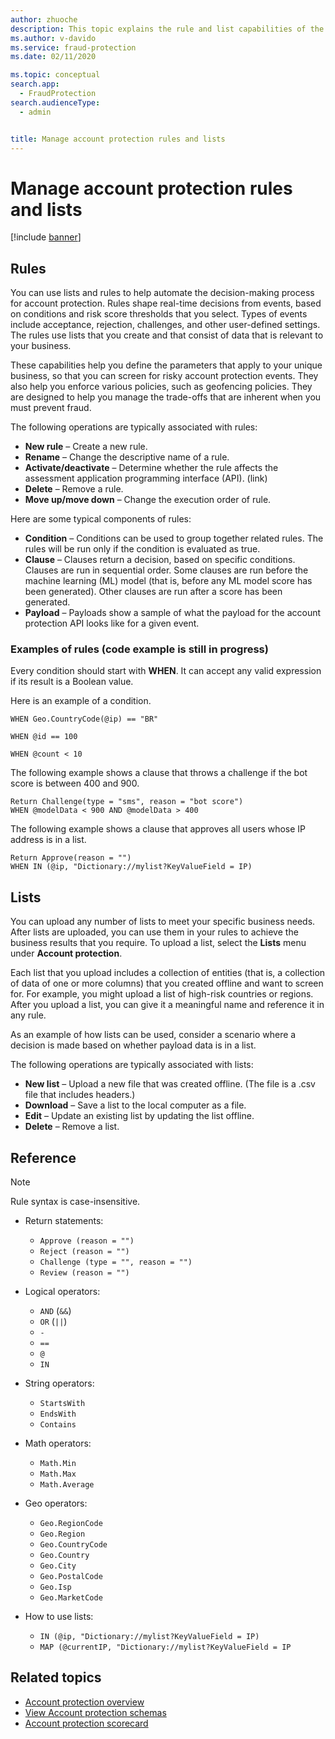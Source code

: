 ```yaml
---
author: zhuoche
description: This topic explains the rule and list capabilities of the account protection feature in Microsoft Dynamics 365 Fraud Protection.
ms.author: v-davido
ms.service: fraud-protection
ms.date: 02/11/2020

ms.topic: conceptual
search.app: 
  - FraudProtection
search.audienceType:
  - admin


title: Manage account protection rules and lists
---
```


# Manage account protection rules and lists

[!include [banner](includes/preview-banner.md)]

## Rules

You can use lists and rules to help automate the decision-making process for account protection. Rules shape real-time decisions from events, based on conditions and risk score thresholds that you select. Types of events include acceptance, rejection, challenges, and other user-defined settings. The rules use lists that you create and that consist of data that is relevant to your business.

These capabilities help you define the parameters that apply to your unique business, so that you can screen for risky account protection events. They also help you enforce various policies, such as geofencing policies. They are designed to help you manage the trade-offs that are inherent when you must prevent fraud.

The following operations are typically associated with rules:

- **New rule** – Create a new rule.
- **Rename** – Change the descriptive name of a rule.
- **Activate/deactivate** – Determine whether the rule affects the assessment application programming interface (API). (link)
- **Delete** – Remove a rule.
- **Move up/move down** – Change the execution order of rule.

Here are some typical components of rules:

- **Condition** – Conditions can be used to group together related rules. The rules will be run only if the condition is evaluated as true.
- **Clause** – Clauses return a decision, based on specific conditions. Clauses are run in sequential order. Some clauses are run before the machine learning (ML) model (that is, before any ML model score has been generated). Other clauses are run after a score has been generated.
- **Payload** – Payloads show a sample of what the payload for the account protection API looks like for a given event.

### Examples of rules (code example is still in progress)

Every condition should start with **WHEN**. It can accept any valid expression if its result is a Boolean value.

Here is an example of a condition.

```
WHEN Geo.CountryCode(@ip) == "BR"

WHEN @id == 100 

WHEN @count < 10 
```

The following example shows a clause that throws a challenge if the bot score is between 400 and 900.

```
Return Challenge(type = "sms", reason = "bot score") 
WHEN @modelData < 900 AND @modelData > 400 
```

The following example shows a clause that approves all users whose IP address is in a list.

```
Return Approve(reason = "") 
WHEN IN (@ip, "Dictionary://mylist?KeyValueField = IP)
```

## Lists 

You can upload any number of lists to meet your specific business needs. After lists are uploaded, you can use them in your rules to achieve the business results that you require. To upload a list, select the **Lists** menu under **Account protection**.

Each list that you upload includes a collection of entities (that is, a collection of data of one or more columns) that you created offline and want to screen for. For example, you might upload a list of high-risk countries or regions. After you upload a list, you can give it a meaningful name and reference it in any rule.

As an example of how lists can be used, consider a scenario where a decision is made based on whether payload data is in a list.

The following operations are typically associated with lists:

- **New list** – Upload a new file that was created offline. (The file is a .csv file that includes headers.)
- **Download** – Save a list to the local computer as a file.
- **Edit** – Update an existing list by updating the list offline.
- **Delete** – Remove a list.

## Reference

> [!NOTE]
> Rule syntax is case-insensitive.

- Return statements:

    - `Approve (reason = "")`
    - `Reject (reason = "")`
    - `Challenge (type = "", reason = "")`
    - `Review (reason = "")`

- Logical operators:

    - `AND` (`&&`)
    - `OR` (`||`)
    - `-`
    - `==`
    - `@`
    - `IN`

- String operators:

    - `StartsWith`
    - `EndsWith`
    - `Contains`

- Math operators:

    - `Math.Min`
    - `Math.Max`
    - `Math.Average`

- Geo operators:

    - `Geo.RegionCode`
    - `Geo.Region`
    - `Geo.CountryCode`
    - `Geo.Country`
    - `Geo.City`
    - `Geo.PostalCode`
    - `Geo.Isp`
    - `Geo.MarketCode`

- How to use lists:

    - `IN (@ip, "Dictionary://mylist?KeyValueField = IP)`
    - `MAP (@currentIP, "Dictionary://mylist?KeyValueField = IP`

## Related topics

- [Account protection overview](account-protection.md)
- [View Account protection schemas](view-loss-prevent-schemas.md)
- [Account protection scorecard](ap-scorecard.md)
